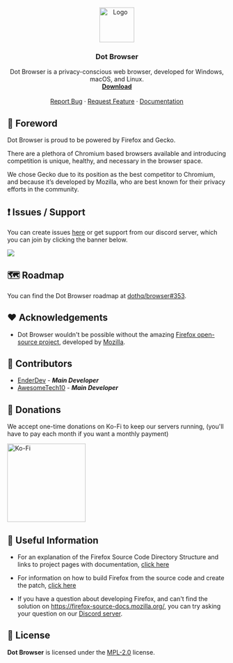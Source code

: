 <br />
<p align="center">
  <a href="https://github.com/dothq/browser-ff">
    <img src="https://raw.githubusercontent.com/dothq/browser-ff/master/browser/branding/dot/default256.png" alt="Logo" width="80" height="80">
  </a>

  <h3 align="center">Dot Browser</h3>

  <p align="center">
    Dot Browser is a privacy-conscious web browser, developed for Windows, macOS, and Linux.
    <br />
    <a href="https://dothq.co/download"><strong>Download</strong></a>
    <br />
    <br />
    <a href="https://github.com/dothq/browser/issues/new?assignees=&labels=%F0%9F%90%9C+bug&template=bug_report.md&title=">Report Bug</a>
    ·
    <a href="https://github.com/dothq/browser/discussions/new?category_id=32000754">Request Feature</a>
    ·
    <a href="https://docs.dothq.co">Documentation</a>
  </p>
</p>

## 🚀 Foreword

Dot Browser is proud to be powered by Firefox and Gecko. 

There are a plethora of Chromium based browsers available and introducing competition is unique, healthy, and necessary in the browser space. 

We chose Gecko due to its position as the best competitor to Chromium, and because it’s developed by Mozilla, who are best known for their privacy efforts in the community.

## ❗ Issues / Support

You can create issues [here](https://github.com/dothq/browser/issues/new) or get support from our discord server, which you can join by clicking the banner below.

<a href="https://invite.gg/dot">
  <img src="https://discordapp.com/api/guilds/525056817399726102/widget.png?style=banner2" />
</a>

## 🗺 Roadmap

You can find the Dot Browser roadmap at [dothq/browser#353](https://github.com/dothq/browser/discussions/353).

## ❤️ Acknowledgements
- Dot Browser wouldn't be possible without the amazing [Firefox open-source project](https://hg.mozilla.org/mozilla-central/), developed by [Mozilla](https://mozilla.org).

## 🤝 Contributors
- [EnderDev](https://github.com/EnderDev) - ***Main Developer***
- [AwesomeTech10](https://github.com/AwesomeTech10) - ***Main Developer***

## 💸 Donations
We accept one-time donations on Ko-Fi to keep our servers running, (you'll have to pay each month if you want a monthly payment)

<a href="https://ko-fi.com/dothq">
  <img alt="Ko-Fi" width="180" src="https://i.imgur.com/Di0tfki.png" />
</a>

## 🔗 Useful Information

- For an explanation of the Firefox Source Code Directory Structure and links to
project pages with documentation, [click here](https://firefox-source-docs.mozilla.org/contributing/directory_structure.html)

- For information on how to build Firefox from the source code and create the patch, [click here](https://firefox-source-docs.mozilla.org/contributing/contribution_quickref.html)

- If you have a question about developing Firefox, and can't find the solution on https://firefox-source-docs.mozilla.org/, you can try asking your question on our [Discord server](https://invite.gg/dot).

## 📜 License
**Dot Browser** is licensed under the [MPL-2.0](https://www.mozilla.org/en-US/MPL/2.0) license.
